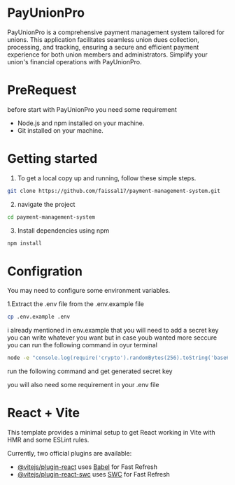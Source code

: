# PayUnionPro

PayUnionPro is a comprehensive payment management system tailored for unions. This application facilitates seamless union dues collection, processing, and tracking, ensuring a secure and efficient payment experience for both union members and administrators. Simplify your union's financial operations with PayUnionPro.

# PreRequest

before start with PayUnionPro you need some requirement

- Node.js and npm installed on your machine.
- Git installed on your machine.

# Getting started

1. To get a local copy up and running, follow these simple steps.

```bash
git clone https://github.com/faissal17/payment-management-system.git
```

2. navigate the project

```bash
cd payment-management-system
```

3.  Install dependencies using npm

```bash
npm install
```

# Configration

You may need to configure some environment variables.

1.Extract the .env file from the .env.example file

```bash
cp .env.example .env
```

i already mentioned in env.example that you will need to add a secret key you can write whatever you want but in case youb wanted more seccure you can run the following command in oyur terminal

```bash
node -e "console.log(require('crypto').randomBytes(256).toString('base64'));"

```

run the following command and get generated secret key

you will also need some requirement in your .env file


# React + Vite

This template provides a minimal setup to get React working in Vite with HMR and some ESLint rules.

Currently, two official plugins are available:

- [@vitejs/plugin-react](https://github.com/vitejs/vite-plugin-react/blob/main/packages/plugin-react/README.md) uses [Babel](https://babeljs.io/) for Fast Refresh
- [@vitejs/plugin-react-swc](https://github.com/vitejs/vite-plugin-react-swc) uses [SWC](https://swc.rs/) for Fast Refresh
